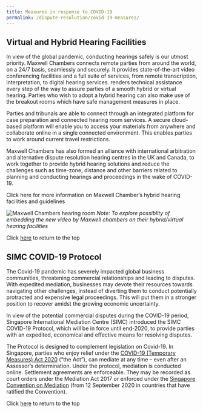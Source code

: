 ```yaml
---
title: Measures in response to COVID-19
permalink: /dispute-resolution/covid-19-measures/
---
```


## Virtual and Hybrid Hearing Facilities

In view of the global pandemic, conducting hearings safely is our utmost priority. Maxwell Chambers connects remote parties from around the world, on a 24/7 basis, seamlessly and securely. It provides state-of-the-art video conferencing facilities and a full suite of services, from remote transcription, interpretation, to digital hearing services. renders technical assistance every step of the way to assure parties of a smooth hybrid or virtual hearing. Parties who wish to adopt a hybrid hearing can also make use of the breakout rooms which have safe management measures in place.

Parties and tribunals are able to connect through an integrated platform for case preparation and connected hearing room services. A secure cloud-based platform will enable you to access your materials from anywhere and collaborate online in a single connected environment. This enables parties to work around current travel restrictions.

Maxwell Chambers has also formed an alliance with international arbitration and alternative dispute resolution hearing centres in the UK and Canada, to work together to provide hybrid hearing solutions and reduce the challenges such as time-zone, distance and other barriers related to planning and conducting hearings and proceedings in the wake of COVID-19.

Click here for more information on Maxwell Chamber’s hybrid hearing facilities and guidelines

![Maxwell Chambers hearing room](/images/mock-16-maxwell.jpg) 
*Note: To explore possiblity of embedding the new video by Maxwell chambers on their hybrid/virtual hearing facilities*

Click [here](*TOP) to return to the top


## SIMC COVID-19 Protocol

The Covid-19 pandemic has severely impacted global business communities, threatening commercial relationships and leading to disputes. With expedited mediation, businesses may devote their resources towards navigating other challenges, instead of diverting them to conduct potentially protracted and expensive legal proceedings. This will put them in a stronger position to recover amidst the growing economic uncertainty.

In view of the potential commercial disputes during the COVID-19 period, Singapore International Mediation Centre (SIMC) introduced the SIMC COVID-19 Protocol, which will be in force until end-2020, to provide parties with an expedited, economical and effective means for resolving disputes.

The Protocol is designed to complement legislation on Covid-19. In Singapore, parties who enjoy relief under the [COVID-19 (Temporary Measures) Act 2020](https://www.mlaw.gov.sg/covid19-relief/) (“the Act”), can mediate at any time – even after an Assessor’s determination. Under the protocol, mediation is conducted online. Settlement agreements are enforceable. They may be recorded as court orders under the Mediation Act 2017 or enforced under the [Singapore Convention on Mediation](http://simc.com.sg/the-singapore-convention-on-mediation/) (from 12 September 2020 in countries that have ratified the Convention).

Click [here](*TOP) to return to the top

